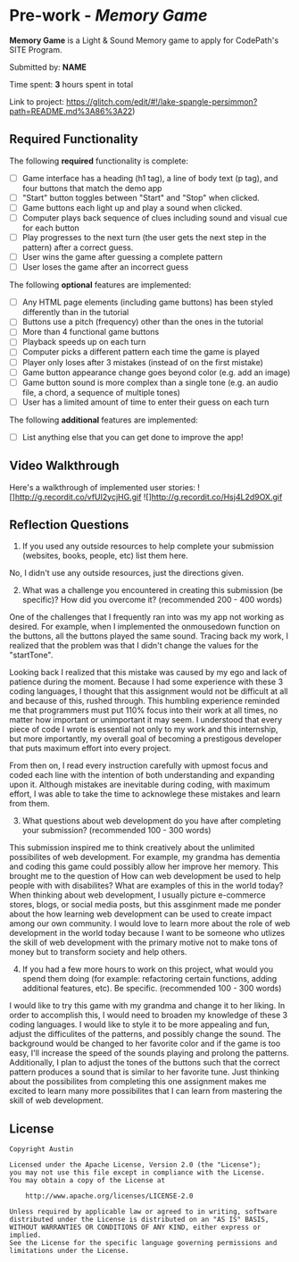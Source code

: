 # Pre-work - *Memory Game*

**Memory Game** is a Light & Sound Memory game to apply for CodePath's SITE Program. 

Submitted by: **NAME**

Time spent: **3** hours spent in total

Link to project: https://glitch.com/edit/#!/lake-spangle-persimmon?path=README.md%3A86%3A22)

## Required Functionality

The following **required** functionality is complete:

* [ ] Game interface has a heading (h1 tag), a line of body text (p tag), and four buttons that match the demo app
* [ ] "Start" button toggles between "Start" and "Stop" when clicked. 
* [ ] Game buttons each light up and play a sound when clicked. 
* [ ] Computer plays back sequence of clues including sound and visual cue for each button
* [ ] Play progresses to the next turn (the user gets the next step in the pattern) after a correct guess. 
* [ ] User wins the game after guessing a complete pattern
* [ ] User loses the game after an incorrect guess

The following **optional** features are implemented:

* [ ] Any HTML page elements (including game buttons) has been styled differently than in the tutorial
* [ ] Buttons use a pitch (frequency) other than the ones in the tutorial
* [ ] More than 4 functional game buttons
* [ ] Playback speeds up on each turn
* [ ] Computer picks a different pattern each time the game is played
* [ ] Player only loses after 3 mistakes (instead of on the first mistake)
* [ ] Game button appearance change goes beyond color (e.g. add an image)
* [ ] Game button sound is more complex than a single tone (e.g. an audio file, a chord, a sequence of multiple tones)
* [ ] User has a limited amount of time to enter their guess on each turn

The following **additional** features are implemented:

- [ ] List anything else that you can get done to improve the app!

## Video Walkthrough

Here's a walkthrough of implemented user stories:
![]http://g.recordit.co/vfUI2ycjHG.gif
![]http://g.recordit.co/Hsj4L2d9OX.gif

## Reflection Questions
1. If you used any outside resources to help complete your submission (websites, books, people, etc) list them here. 

No, I didn't use any outside resources, just the directions given. 

2. What was a challenge you encountered in creating this submission (be specific)? How did you overcome it? (recommended 200 - 400 words)

One of the challenges that I frequently ran into was my app not working as desired. 
For example, when I implemented the onmousedown function on the buttons, all the buttons 
played the same sound. Tracing back my work, I realized that the problem was that I didn't
change the values for the "startTone". 

Looking back I realized that this mistake was caused by my ego and lack of patience during the moment. 
Because I had some experience with these 3 coding languages, I thought that this assignment would not
be difficult at all and because of this, rushed through. This humbling experience reminded me that programmers 
must put 110% focus into their work at all times, no matter how important or unimportant it may seem. I understood
that every piece of code I wrote is essential not only to my work and this internship, but more importantly, my overall 
goal of becoming a prestigous developer that puts maximum effort into every project. 

From then on, I read every instruction carefully with upmost focus and coded each line with the intention of both understanding 
and expanding upon it. Although mistakes are inevitable during coding, with maximum effort, I was able to take the time to 
acknowlege these mistakes and learn from them.

3. What questions about web development do you have after completing your submission? (recommended 100 - 300 words) 

This submission inspired me to think creatively about the unlimited possibilites of web development. For example, 
my grandma has dementia and coding this game could possibly allow her improve her memory. This brought me to the question of
How can web development be used to help people with with disabilites? What are examples of this in the world
today? When thinking about web development, I usually picture e-commerce stores, blogs, or social media posts, but this 
assginment made me ponder about the how learning web development can be used to create impact among our own community. I would love
to learn more about the role of web development in the world today because I want to be someone who utlizes the skill of web 
development with the primary motive not to make tons of money but to transform society and help others. 


4. If you had a few more hours to work on this project, what would you spend them doing (for example: refactoring certain functions, adding additional features, etc). Be specific. (recommended 100 - 300 words) 

I would like to try this game with my grandma and change it to her liking. In order to accomplish this, 
I would need to broaden my knowledge of these 3 coding languages. I would like to style it to be 
more appealing and fun, adjust the difficulites of the patterns, and possibly change the sound. The 
background would be changed to her favorite color and if the game is too easy, I'll increase the speed of the 
sounds playing and prolong the patterns. Additionally, I plan to adjust the tones of the buttons such that 
the correct pattern produces a sound that is similar to her favorite tune. Just thinking about the possibilites 
from completing this one assignment makes me excited to learn many more possibilites that I can learn from 
mastering the skill of web development. 



## License

    Copyright Austin

    Licensed under the Apache License, Version 2.0 (the "License");
    you may not use this file except in compliance with the License.
    You may obtain a copy of the License at

        http://www.apache.org/licenses/LICENSE-2.0

    Unless required by applicable law or agreed to in writing, software
    distributed under the License is distributed on an "AS IS" BASIS,
    WITHOUT WARRANTIES OR CONDITIONS OF ANY KIND, either express or implied.
    See the License for the specific language governing permissions and
    limitations under the License.
